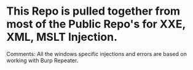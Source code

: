 This Repo is pulled together from most of the Public Repo's for XXE, XML, MSLT Injection. 
===============

Comments: All the windows specific injections and errors are based on working with Burp Repeater.

